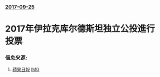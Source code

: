 ### [2017-09-25](/news/2017/09/25/index.md)

##### 
# 2017年伊拉克库尔德斯坦独立公投進行投票 




### 信息来源:

1. [蘋果日報](http://www.appledaily.com.tw/appledaily/article/international/20170925/37792526/) [IMG](https://img.appledaily.com.tw/images/twapple/640pix/20170925/LN14/LN14_006.jpg)
